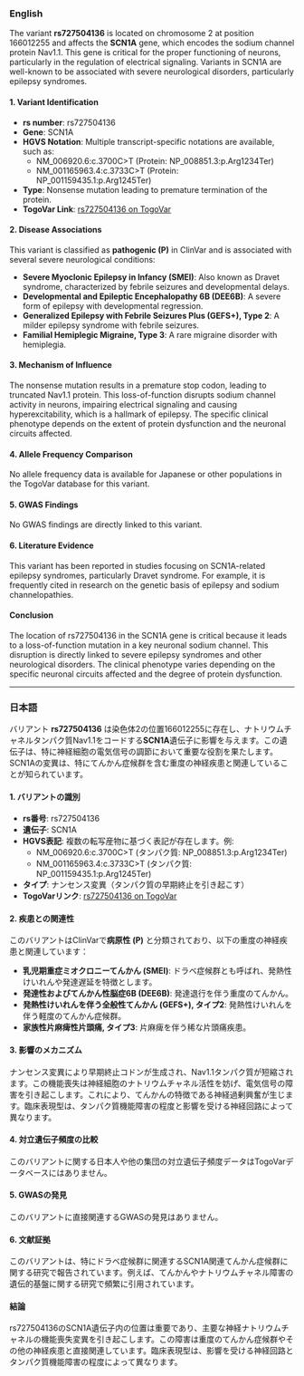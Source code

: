 ### English
The variant **rs727504136** is located on chromosome 2 at position 166012255 and affects the **SCN1A** gene, which encodes the sodium channel protein Nav1.1. This gene is critical for the proper functioning of neurons, particularly in the regulation of electrical signaling. Variants in SCN1A are well-known to be associated with severe neurological disorders, particularly epilepsy syndromes.

#### 1. **Variant Identification**
- **rs number**: rs727504136  
- **Gene**: SCN1A  
- **HGVS Notation**: Multiple transcript-specific notations are available, such as:
  - NM_006920.6:c.3700C>T (Protein: NP_008851.3:p.Arg1234Ter)
  - NM_001165963.4:c.3733C>T (Protein: NP_001159435.1:p.Arg1245Ter)  
- **Type**: Nonsense mutation leading to premature termination of the protein.  
- **TogoVar Link**: [rs727504136 on TogoVar](https://togovar.org/dbsnp/rs727504136)

#### 2. **Disease Associations**
This variant is classified as **pathogenic (P)** in ClinVar and is associated with several severe neurological conditions:
- **Severe Myoclonic Epilepsy in Infancy (SMEI)**: Also known as Dravet syndrome, characterized by febrile seizures and developmental delays.
- **Developmental and Epileptic Encephalopathy 6B (DEE6B)**: A severe form of epilepsy with developmental regression.
- **Generalized Epilepsy with Febrile Seizures Plus (GEFS+), Type 2**: A milder epilepsy syndrome with febrile seizures.
- **Familial Hemiplegic Migraine, Type 3**: A rare migraine disorder with hemiplegia.

#### 3. **Mechanism of Influence**
The nonsense mutation results in a premature stop codon, leading to truncated Nav1.1 protein. This loss-of-function disrupts sodium channel activity in neurons, impairing electrical signaling and causing hyperexcitability, which is a hallmark of epilepsy. The specific clinical phenotype depends on the extent of protein dysfunction and the neuronal circuits affected.

#### 4. **Allele Frequency Comparison**
No allele frequency data is available for Japanese or other populations in the TogoVar database for this variant.

#### 5. **GWAS Findings**
No GWAS findings are directly linked to this variant.

#### 6. **Literature Evidence**
This variant has been reported in studies focusing on SCN1A-related epilepsy syndromes, particularly Dravet syndrome. For example, it is frequently cited in research on the genetic basis of epilepsy and sodium channelopathies.

#### Conclusion
The location of rs727504136 in the SCN1A gene is critical because it leads to a loss-of-function mutation in a key neuronal sodium channel. This disruption is directly linked to severe epilepsy syndromes and other neurological disorders. The clinical phenotype varies depending on the specific neuronal circuits affected and the degree of protein dysfunction.

---

### 日本語
バリアント **rs727504136** は染色体2の位置166012255に存在し、ナトリウムチャネルタンパク質Nav1.1をコードする**SCN1A**遺伝子に影響を与えます。この遺伝子は、特に神経細胞の電気信号の調節において重要な役割を果たします。SCN1Aの変異は、特にてんかん症候群を含む重度の神経疾患と関連していることが知られています。

#### 1. **バリアントの識別**
- **rs番号**: rs727504136  
- **遺伝子**: SCN1A  
- **HGVS表記**: 複数の転写産物に基づく表記が存在します。例:
  - NM_006920.6:c.3700C>T (タンパク質: NP_008851.3:p.Arg1234Ter)
  - NM_001165963.4:c.3733C>T (タンパク質: NP_001159435.1:p.Arg1245Ter)  
- **タイプ**: ナンセンス変異（タンパク質の早期終止を引き起こす）  
- **TogoVarリンク**: [rs727504136 on TogoVar](https://togovar.org/dbsnp/rs727504136)

#### 2. **疾患との関連性**
このバリアントはClinVarで**病原性 (P)** と分類されており、以下の重度の神経疾患と関連しています：
- **乳児期重症ミオクロニーてんかん (SMEI)**: ドラベ症候群とも呼ばれ、発熱性けいれんや発達遅延を特徴とします。
- **発達性およびてんかん性脳症6B (DEE6B)**: 発達退行を伴う重度のてんかん。
- **発熱性けいれんを伴う全般性てんかん (GEFS+), タイプ2**: 発熱性けいれんを伴う軽度のてんかん症候群。
- **家族性片麻痺性片頭痛, タイプ3**: 片麻痺を伴う稀な片頭痛疾患。

#### 3. **影響のメカニズム**
ナンセンス変異により早期終止コドンが生成され、Nav1.1タンパク質が短縮されます。この機能喪失は神経細胞のナトリウムチャネル活性を妨げ、電気信号の障害を引き起こします。これにより、てんかんの特徴である神経過剰興奮が生じます。臨床表現型は、タンパク質機能障害の程度と影響を受ける神経回路によって異なります。

#### 4. **対立遺伝子頻度の比較**
このバリアントに関する日本人や他の集団の対立遺伝子頻度データはTogoVarデータベースにはありません。

#### 5. **GWASの発見**
このバリアントに直接関連するGWASの発見はありません。

#### 6. **文献証拠**
このバリアントは、特にドラベ症候群に関連するSCN1A関連てんかん症候群に関する研究で報告されています。例えば、てんかんやナトリウムチャネル障害の遺伝的基盤に関する研究で頻繁に引用されています。

#### 結論
rs727504136のSCN1A遺伝子内の位置は重要であり、主要な神経ナトリウムチャネルの機能喪失変異を引き起こします。この障害は重度のてんかん症候群やその他の神経疾患と直接関連しています。臨床表現型は、影響を受ける神経回路とタンパク質機能障害の程度によって異なります。